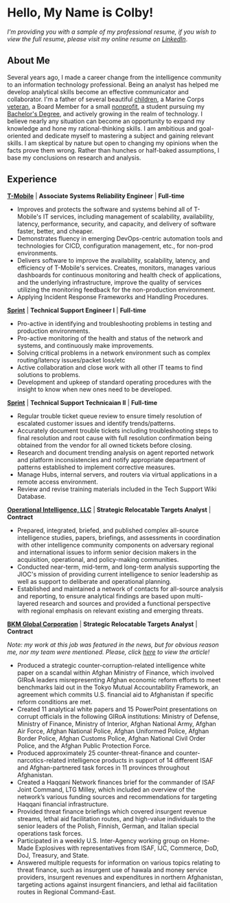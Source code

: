 # Hello, My Name is Colby!

*I'm providing you with a sample of my professional resume, if you wish to view the full resume, please visit my online resume on [LinkedIn](Http://https://www.linkedin.com/in/colbycarson/ "This is my personal profile")*.

## About Me

Several years ago, I made a career change from the intelligence community to an information technology professional. Being an analyst has helped me develop analytical skills become an effective communicator and collaborator. I'm a father of several beautiful [children](https://github.com/ccarso19/ColbyCarson/blob/6b82bd95c52b36339bfe7179a21a253719401ccd/MyKids), a Marine Corps [veteran](https://github.com/ccarso19/ColbyCarson/blob/6b82bd95c52b36339bfe7179a21a253719401ccd/USMC), a Board Member for a small [nonprofit](https://github.com/ccarso19/ColbyCarson/blob/a6185fe667db2942eca2e3fe8eda67deda4fd441/VOG), a student pursuing my [Bachelor's Degree](Education.md), and actively growing in the realm of technology. I believe nearly any situation can become an opportunity to expand my knowledge and hone my rational-thinking skills. I am ambitious and goal-oriented and dedicate myself to mastering a subject and gaining relevant skills. I am skeptical by nature but open to changing my opinions when the facts prove them wrong. Rather than hunches or half-baked assumptions, I base my conclusions on research and analysis.


## Experience


[**T-Mobile**](https://www.t-mobile.com/news/un-carrier/t-mobile-sprint-one-company "T-Mobile completes Merger with Sprint to Create the New T-Mobile") | **Associate Systems Reliability Engineer** | **Full-time**

- Improves and protects the software and systems behind all of T-Mobile's IT services, including management of scalability, availability, latency, performance, security, and capacity, and delivery of software faster, better, and cheaper. 
- Demonstrates fluency in emerging DevOps-centric automation tools and technologies for CICD, configuration management, etc., for non-prod environments. 
- Delivers software to improve the availability, scalability, latency, and efficiency of T-Mobile's services. Creates, monitors, manages various dashboards for continuous monitoring and health check of applications, and the underlying infrastructure, improve the quality of services utilizing the monitoring feedback for the non-production environment. 
- Applying Incident Response Frameworks and Handling Procedures.


[**Sprint**](https://www.t-mobile.com/?src=spr&rdpage=/ "Sprint's existing website") | **Technical Support Engineer I** | **Full-time**

- Pro-active in identifying and troubleshooting problems in testing and production environments.
- Pro-active monitoring of the health and status of the network and systems, and continuously make improvements. 
- Solving critical problems in a network environment such as complex routing/latency issues/packet loss/etc
- Active collaboration and close work with all other IT teams to find solutions to problems. 
- Development and upkeep of standard operating procedures with the insight to know when new ones need to be developed.


[**Sprint**](https://www.t-mobile.com/?src=spr&rdpage=/ "Sprint's existing website") | **Technical Support Technicaian II** | **Full-time**

- Regular trouble ticket queue review to ensure timely resolution of escalated customer issues and identify trends/patterns.
- Accurately document trouble tickets including troubleshooting steps to final resolution and root cause with full resolution confirmation being obtained from the vendor for all owned tickets before closing. 
- Research and document trending analysis on agent reported network and platform inconsistencies and notify appropriate department of patterns established to implement corrective measures. 
- Manage Hubs, internal servers, and routers via virtual applications in a remote access environment. 
- Review and revise training materials included in the Tech Support Wiki Database.


[**Operational Intelligence, LLC**](https://www.bloomberg.com/profile/company/1536909D:US "They don't have an official website anymore") | **Strategic Relocatable Targets Analyst** | **Contract**

- Prepared, integrated, briefed, and published complex all-source intelligence studies, papers, briefings, and assessments in coordination with other intelligence community components on adversary regional and international issues to inform senior decision makers in the acquisition, operational, and policy-making communities. 
- Conducted near-term, mid-term, and long-term analysis supporting the JIOC's mission of providing current intelligence to senior leadership as well as support to deliberate and operational planning. 
- Established and maintained a network of contacts for all-source analysis and reporting, to ensure analytical findings are based upon multi-layered research and sources and provided a functional perspective with regional emphasis on relevant existing and emerging threats.


[**BKM Global Corporation**](https://www.glassdoor.com/Reviews/BKM-Global-Enterprises-Reviews-E755160.htm "They don't have an official website anymore") | **Strategic Relocatable Targets Analyst** | **Contract**

*Note: my work at this job was featured in the news, but for obvious reason me, nor my team were mentioned. Please, click [here](https://foreignpolicy.com/2013/05/28/travails-of-mutual-accountability-in-afghanistan/) to view the article!*

- Produced a strategic counter-corruption-related intelligence white paper on a scandal within Afghan Ministry of Finance, which involved GIRoA leaders misrepresenting Afghan economic reform efforts to meet benchmarks laid out in the Tokyo Mutual Accountability Framework, an agreement which commits U.S. financial aid to Afghanistan if specific reform conditions are met.
- Created 11 analytical white papers and 15 PowerPoint presentations on corrupt officials in the following GIRoA institutions: Ministry of Defense, Ministry of Finance, Ministry of Interior, Afghan National Army, Afghan Air Force, Afghan National Police, Afghan Uniformed Police, Afghan Border Police, Afghan Customs Police, Afghan National Civil Order Police, and the Afghan Public Protection Force.
- Produced approximately 25 counter-threat-finance and counter-narcotics-related intelligence products in support of 14 different ISAF and Afghan-partnered task forces in 11 provinces throughout Afghanistan.
- Created a Haqqani Network finances brief for the commander of ISAF Joint Command, LTG Milley, which included an overview of the network’s various funding sources and recommendations for targeting Haqqani financial infrastructure.
- Provided threat finance briefings which covered insurgent revenue streams, lethal aid facilitation routes, and high-value individuals to the senior leaders of the Polish, Finnish, German, and Italian special operations task forces. 
- Participated in a weekly U.S. Inter-Agency working group on Home-Made Explosives with representatives from ISAF, IJC, Commerce, DoD, DoJ, Treasury, and State.
- Answered multiple requests for information on various topics relating to threat finance, such as insurgent use of hawala and money service providers, insurgent revenues and expenditures in northern Afghanistan, targeting actions against insurgent financiers, and lethal aid facilitation routes in Regional Command-East.
